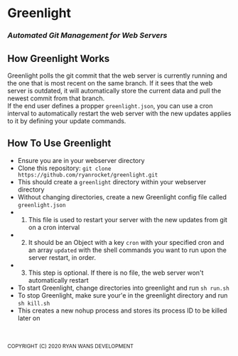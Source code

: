 # Greenlight
### <i>Automated Git Management for Web Servers</i>

## How Greenlight Works
Greenlight polls the git commit that the web server is currently running and the one that is most recent on the same branch. If it sees that the web server is outdated, it will automatically store
the current data and pull the newest commit from that branch.
<br>
If the end user defines a propper `greenlight.json`, you can use a cron interval to automatically
restart the web server with the new updates applies to it by defining your update commands.

## How To Use Greenlight
- Ensure you are in your webserver directory
- Clone this repository: `git clone https://github.com/ryanrocket/greenlight.git`
- This should create a `greenlight` directory within your webserver directory
- Without changing directories, create a new Greenlight config file called `greenlight.json`
- 1. This file is used to restart your server with the new updates from git on a cron interval
- 2. It should be an Object with a key `cron` with your specified cron and an array `updated` with the shell commands you want to run upon the server restart, in order.
- 3. This step is optional. If there is no file, the web server won't automatically restart
- To start Greenlight, change directories into greenlight and run `sh run.sh`
- To stop Greenlight, make sure your'e in the greenlight directory and run `sh kill.sh`
- This creates a new nohup process and stores its process ID to be killed later on

<br><br>
<small>COPYRIGHT (C) 2020 RYAN WANS DEVELOPMENT</small>
